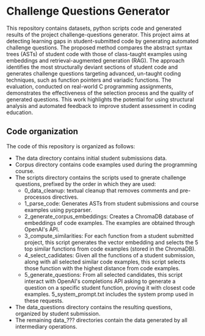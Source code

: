 # Challenge Questions Generator

This repository contains datasets, python scripts code and generated results of the project challenge-questions generator. This project aims at detecting learning gaps in student-submitted code by generating automated challenge questions. The proposed method compares the abstract syntax trees (ASTs) of student code with those of class-taught examples using embeddings and retrieval-augmented generation (RAG). The approach identifies the most structurally deviant sections of student code and generates challenge questions targeting advanced, un-taught coding techniques, such as function pointers and variadic functions. The evaluation, conducted on real-world C programming assignments, demonstrates the effectiveness of the selection process and the quality of generated questions. This work highlights the potential for using structural analysis and automated feedback to improve student assessment in coding education. 

## Code organization
The code of this repository is organized as follows: 
* The data directory contains initial student submissions data.
* Corpus directory contains code examples used during the programming course.
* The scripts directory contains the scripts used to gnerate challenge questions, prefixed by the order in which they are used:
  *  0_data_cleanup: textual cleanup that removes comments and pre-processos directives.
  *  1_parse_code: Generates ASTs from student submissions and course examples using pycparser.
  *  2_generate_corpus_embeddings: Creates a ChromaDB database of embeddings of code examples. The examples are obtained through OpenAI's API.
  *  3_compute_similarities: For each function from a student submitted project, this script generates the vector embedding and selects the 5 top similar functions from code examples (stored in the ChromaDB).
  *  4_select_cadidates: Given all the functions of a student submission, along with all selected similar code examples, this script selects those function with the highest distance from code examples.
  *  5_generate_questions: From all selected candidates, this script interact with OpenAI's completions API asking to generate a question on a specific student function, proving it with closest code examples. 5_system_prompt.txt includes the system promp used in these requests.
* The data_questions directory contains the resulting questions, organized by student submission.
* The remaining data_??? directories contain the data generated by all intermediary operations.




